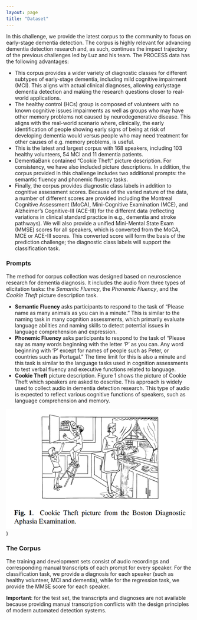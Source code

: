 ```yaml
---
layout: page
title: "Dataset"
---
```


In this challenge, we provide the latest corpus to the community to focus on early-stage dementia detection. The corpus is highly relevant for advancing dementia detection research and, as such, continues the impact trajectory of the previous challenges led by Luz and his team. The PROCESS data has the following advantages:
- This corpus provides a wider variety of diagnostic classes for different subtypes of early-stage dementia, including mild cognitive impairment (MCI). This aligns with actual clinical diagnoses, allowing earlystage dementia detection and making the research questions closer to real-world applications.
- The healthy control (HCs) group is composed of volunteers with no known cognitive issues impairments as well as groups who may have other memory problems not caused by neurodegenerative disease. This aligns with the real-world scenario where, clinically, the early identification of people showing early signs of being at risk of developing dementia would versus people who may need treatment for other causes of e.g. memory problems, is useful.
- This is the latest and largest corpus with 168 speakers, including 103 healthy volunteers, 54 MCI and 11 dementia patients.
- DementiaBank contained “Cookie Theft” picture description. For consistency, we have also included picture descriptions. In addition, the corpus provided in this challenge includes two additional prompts: the semantic fluency and phonemic fluency tasks.
- Finally, the corpus provides diagnostic class labels in addition to cognitive assessment scores. Because of the varied nature of the data, a number of different scores are provided including the Montreal Cognitive Assessment (MoCA), Mini-Cognitive Examination (MCE), and Alzheimer’s Cognitive-III (ACE-III) for the different data (reflecting variations in clinical standard practice in e.g., dementia and stroke pathways). We will also provide a unified Mini-Mental State Exam (MMSE) scores for all speakers, which is converted from the MoCA, MCE or ACE-III scores. This converted score will form the basis of the prediction challenge; the diagnostic class labels will support the classification task.

### Prompts

The method for corpus collection was designed based on neuroscience research for dementia diagnosis. It includes the audio from three types of elicitation tasks: the *Semantic Fluency*, the *Phonemic Fluency*, and the *Cookie Theft* picture description task.

- **Semantic Fluency** asks participants to respond to the task
of “Please name as many animals as you can in a minute.”
This is similar to the naming task in many cognition assessments, which primarily evaluate language abilities and naming skills to detect potential issues in language comprehension
and expression.
- **Phonemic Fluency** asks participants to respond to the task of “Please say as many words beginning with the letter ‘P’ as you can. Any word beginning with ‘P’ except for names of people such as Peter, or countries such as Portugal.” The time limit for this is also a minute and this task is similar to the language tasks used in cognition assessments to test verbal fluency and executive functions related to language.
- **Cookie Theft** picture description. Figure 1 shows the picture of Cookie Theft which speakers are asked to describe.
This approach is widely used to collect audio in dementia detection research. This type of audio is expected to reflect various cognitive functions of speakers, such as language comprehension and memory.

![Cookie Theft](/assets/CookieTheft.png))

### The Corpus

The training and development sets consist of audio recordings and corresponding manual transcripts of each prompt for every speaker. For the classification task, we provide a diagnosis for each speaker (such as healthy volunteer, MCI and dementia), while for the regression task, we provide the MMSE score for each speaker.

**Important**: for the test set, the transcripts and diagnoses are not available because providing manual transcription conflicts with the design principles of modern automated detection systems.
